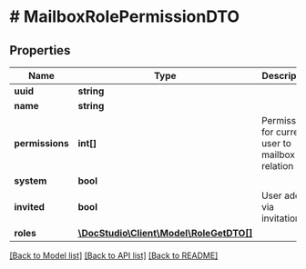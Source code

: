# # MailboxRolePermissionDTO

## Properties

Name | Type | Description | Notes
------------ | ------------- | ------------- | -------------
**uuid** | **string** |  | [optional]
**name** | **string** |  | [optional]
**permissions** | **int[]** | Permissions for current user to mailbox relation | [optional]
**system** | **bool** |  | [optional]
**invited** | **bool** | User added via invitation | [optional]
**roles** | [**\DocStudio\Client\Model\RoleGetDTO[]**](RoleGetDTO.md) |  | [optional]

[[Back to Model list]](../../README.md#models) [[Back to API list]](../../README.md#endpoints) [[Back to README]](../../README.md)
